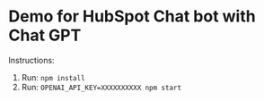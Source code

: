 # Demo for HubSpot Chat bot with Chat GPT

Instructions:
1. Run: `npm install`
2. Run: `OPENAI_API_KEY=XXXXXXXXXX npm start`